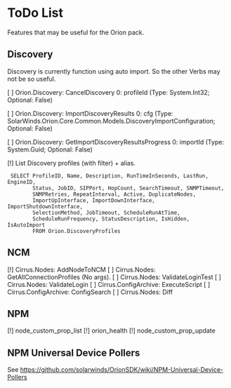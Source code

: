 # ToDo List

Features that may be useful for the Orion pack.

## Discovery

Discovery is currently function using auto import. So the other Verbs
may not be so useful.

 [ ] Orion.Discovery: CancelDiscovery
      0: profileId (Type: System.Int32; Optional: False)

 [ ] Orion.Discovery: ImportDiscoveryResults
      0: cfg 
       (Type: SolarWinds.Orion.Core.Common.Models.DiscoveryImportConfiguration;
        Optional: False)

 [ ] Orion.Discovery: GetImportDiscoveryResultsProgress
      0: importId (Type: System.Guid; Optional: False)

 [!] List Discovery profiles (with filter) + alias.

     SELECT ProfileID, Name, Description, RunTimeInSeconds, LastRun, EngineID,
            Status, JobID, SIPPort, HopCount, SearchTimeout, SNMPTimeout,
            SNMPRetries, RepeatInterval, Active, DuplicateNodes, 
            ImportUpInterface, ImportDownInterface, ImportShutdownInterface, 
            SelectionMethod, JobTimeout, ScheduleRunAtTime, 
            ScheduleRunFrequency, StatusDescription, IsHidden, IsAutoImport
            FROM Orion.DiscoveryProfiles

## NCM

 [!] Cirrus.Nodes: AddNodeToNCM
    [ ] Cirrus.Nodes: GetAllConnectionProfiles (No args).
    [ ] Cirrus.Nodes: ValidateLoginTest
    [ ] Cirrus.Nodes: ValidateLogin
 [ ] Cirrus.ConfigArchive: ExecuteScript
 [ ] Cirrus.ConfigArchive: ConfigSearch
 [ ] Cirrus.Nodes: Diff

## NPM

 [!] node_custom_prop_list
 [!] orion_health
 [!] node_custom_prop_update

## NPM Universal Device Pollers

   See https://github.com/solarwinds/OrionSDK/wiki/NPM-Universal-Device-Pollers
